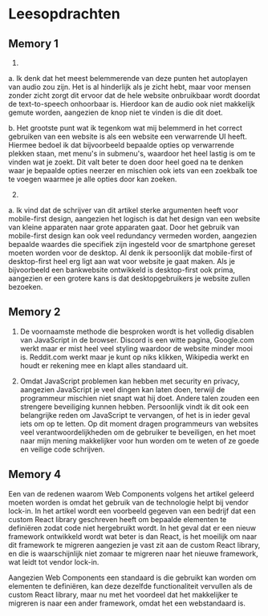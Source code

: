 # Leesopdrachten

## Memory 1

1.

a. Ik denk dat het meest belemmerende van deze punten het autoplayen van audio zou zijn. Het is al hinderlijk als je zicht hebt, maar voor mensen zonder zicht zorgt dit ervoor dat de hele website onbruikbaar wordt doordat de text-to-speech onhoorbaar is. Hierdoor kan de audio ook niet makkelijk gemute worden, aangezien de knop niet te vinden is die dit doet.

b. Het grootste punt wat ik tegenkom wat mij belemmerd in het correct gebruiken van een website is als een website een verwarrende UI heeft. Hiermee bedoel ik dat bijvoorbeeld bepaalde opties op verwarrende plekken staan, met menu's in submenu's, waardoor het heel lastig is om te vinden wat je zoekt. Dit valt beter te doen door heel goed na te denken waar je bepaalde opties neerzer en mischien ook iets van een zoekbalk toe te voegen waarmee je alle opties door kan zoeken.

2.

a. Ik vind dat de schrijver van dit artikel sterke argumenten heeft voor mobile-first design, aangezien het logisch is dat het design van een website van kleine apparaten naar grote apparaten gaat. Door het gebruik van mobile-first design kan ook veel redundancy vermeden worden, aangezien bepaalde waardes die specifiek zijn ingesteld voor de smartphone gereset moeten worden voor de desktop. Al denk ik persoonlijk dat mobile-first of desktop-first heel erg ligt aan wat voor website je gaat maken. Als je bijvoorbeeld een bankwebsite ontwikkeld is desktop-first ook prima, aangezien er een grotere kans is dat desktopgebruikers je website zullen bezoeken.

## Memory 2

1. De voornaamste methode die besproken wordt is het volledig disablen van JavaScript in de browser. Discord is een witte pagina, Google.com werkt maar er mist heel veel styling waardoor de website minder mooi is. Reddit.com werkt maar je kunt op niks klikken, Wikipedia werkt en houdt er rekening mee en klapt alles standaard uit.

2. Omdat JavaScript problemen kan hebben met security en privacy, aangezien JavaScript je veel dingen kan laten doen, terwijl de programmeur mischien niet snapt wat hij doet. Andere talen zouden een strengere beveiliging kunnen hebben. Persoonlijk vindt ik dit ook een belangrijke reden om JavaScript te vervangen, of het is in ieder geval iets om op te letten. Op dit moment dragen programmeurs van websites veel verantwoordelijkheden om de gebruiker te beveiligen, en het moet naar mijn mening makkelijker voor hun worden om te weten of ze goede en veilige code schrijven.

## Memory 4

Een van de redenen waarom Web Components volgens het artikel geleerd moeten worden is omdat het gebruik van de technologie helpt bij vendor lock-in. In het artikel wordt een voorbeeld gegeven van een bedrijf dat een custom React library geschreven heeft om bepaalde elementen te definiëren zodat code niet hergebruikt wordt. In het geval dat er een nieuw framework ontwikkeld wordt wat beter is dan React, is het moeilijk om naar dit framework te migreren aangezien je vast zit aan de custom React library, en die is waarschijnlijk niet zomaar te migreren naar het nieuwe framework, wat leidt tot vendor lock-in.

Aangezien Web Components een standaard is die gebruikt kan worden om elementen te definiëren, kan deze dezelfde functionaliteit vervullen als de custom React library, maar nu met het voordeel dat het makkelijker te migreren is naar een ander framework, omdat het een webstandaard is.
